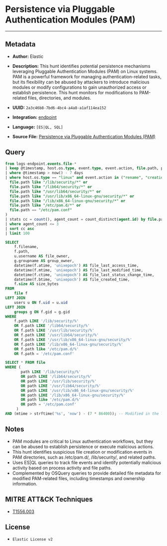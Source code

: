 # Persistence via Pluggable Authentication Modules (PAM)

---

## Metadata

- **Author:** Elastic
- **Description:** This hunt identifies potential persistence mechanisms leveraging Pluggable Authentication Modules (PAM) on Linux systems. PAM is a powerful framework for managing authentication-related tasks, but its flexibility can be abused by attackers to introduce malicious modules or modify configurations to gain unauthorized access or establish persistence. This hunt monitors for modifications to PAM-related files, directories, and modules.

- **UUID:** `2a3c46b8-7bd6-4bc4-a4a8-a1af114ea152`
- **Integration:** [endpoint](https://docs.elastic.co/integrations/endpoint)
- **Language:** `[ES|QL, SQL]`
- **Source File:** [Persistence via Pluggable Authentication Modules (PAM)](../queries/persistence_via_pluggable_authentication_module.toml)

## Query

```sql
from logs-endpoint.events.file-*
| keep @timestamp, host.os.type, event.type, event.action, file.path, process.executable, agent.id
| where @timestamp > now() - 7 days
| where host.os.type == "linux" and event.action in ("rename", "creation") and (
  file.path like "/lib/security/*" or
  file.path like "/lib64/security/*" or
  file.path like "/usr/lib64/security/*" or
  file.path like "/usr/lib/x86_64-linux-gnu/security/*" or
  file.path like "/lib/x86_64-linux-gnu/security/*" or
  file.path like "/etc/pam.d/*" or
  file.path == "/etc/pam.conf"
)
| stats cc = count(), agent_count = count_distinct(agent.id) by file.path, process.executable
| where agent_count <= 3
| sort cc asc
| limit 100
```

```sql
SELECT
    f.filename,
    f.path,
    u.username AS file_owner,
    g.groupname AS group_owner,
    datetime(f.atime, 'unixepoch') AS file_last_access_time,
    datetime(f.mtime, 'unixepoch') AS file_last_modified_time,
    datetime(f.ctime, 'unixepoch') AS file_last_status_change_time,
    datetime(f.btime, 'unixepoch') AS file_created_time,
    f.size AS size_bytes
FROM
    file f
LEFT JOIN
    users u ON f.uid = u.uid
LEFT JOIN
    groups g ON f.gid = g.gid
WHERE
    f.path LIKE '/lib/security/%'
    OR f.path LIKE '/lib64/security/%'
    OR f.path LIKE '/usr/lib/security/%'
    OR f.path LIKE '/usr/lib64/security/%'
    OR f.path LIKE '/usr/lib/x86_64-linux-gnu/security/%'
    OR f.path LIKE '/lib/x86_64-linux-gnu/security/%'
    OR f.path like '/etc/pam.d/%'
    OR f.path = '/etc/pam.conf'
```

```sql
SELECT * FROM file
WHERE (
       path LIKE '/lib/security/%'
       OR path LIKE '/lib64/security/%'
       OR path LIKE '/usr/lib/security/%'
       OR path LIKE '/usr/lib64/security/%'
       OR path LIKE '/usr/lib/x86_64-linux-gnu/security/%'
       OR path LIKE '/lib/x86_64-linux-gnu/security/%'
       OR path like '/etc/pam.d/%'
       OR path = '/etc/pam.conf'
     )
AND (mtime > strftime('%s', 'now') - (7 * 86400)); -- Modified in the last 7 days
```

## Notes

- PAM modules are critical to Linux authentication workflows, but they can be abused to establish persistence or execute malicious actions.
- This hunt identifies suspicious file creation or modification events in PAM directories, such as /etc/pam.d/, /lib/security/, and related paths.
- Uses ES|QL queries to track file events and identify potentially malicious activity based on process activity and file paths.
- Complemented by OSQuery queries to provide detailed file metadata for modified PAM-related files, including timestamps and ownership information.

## MITRE ATT&CK Techniques

- [T1556.003](https://attack.mitre.org/techniques/T1556/003)

## License

- `Elastic License v2`
